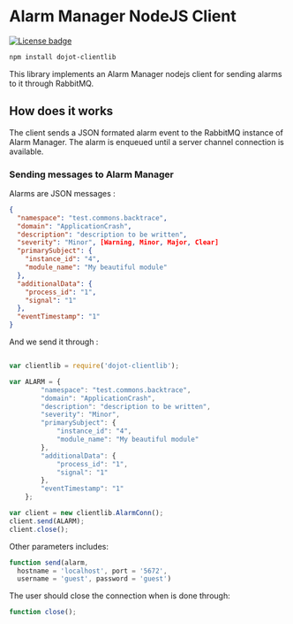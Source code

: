 # Alarm Manager NodeJS Client

[![License badge](https://img.shields.io/badge/license-GPL-blue.svg)](https://opensource.org/licenses/GPL-3.0)

```bash
npm install dojot-clientlib
```

This library implements an Alarm Manager nodejs client for sending alarms to it
through RabbitMQ.

## How does it works

The client sends a JSON formated alarm event to the RabbitMQ instance of Alarm
Manager. The alarm is enqueued until a server channel connection is available.

### Sending messages to Alarm Manager

Alarms are JSON messages :

```json
{
  "namespace": "test.commons.backtrace",
  "domain": "ApplicationCrash",
  "description": "description to be written",
  "severity": "Minor", [Warning, Minor, Major, Clear]
  "primarySubject": {
    "instance_id": "4",
    "module_name": "My beautiful module"
  },
  "additionalData": {
    "process_id": "1",
    "signal": "1"
  },
  "eventTimestamp": "1"
}
```

And we send it through :
```javascript

var clientlib = require('dojot-clientlib');

var ALARM = {
        "namespace": "test.commons.backtrace",
        "domain": "ApplicationCrash",
        "description": "description to be written",
        "severity": "Minor",
        "primarySubject": {
            "instance_id": "4",
            "module_name": "My beautiful module"
        },
        "additionalData": {
            "process_id": "1",
            "signal": "1"
        },
        "eventTimestamp": "1"
    };

var client = new clientlib.AlarmConn();
client.send(ALARM);
client.close();
```

Other parameters includes:
```javascript
function send(alarm,
  hostname = 'localhost', port = '5672',
  username = 'guest', password = 'guest')
```

The user should close the connection when is done through:
```javascript
function close();
```
